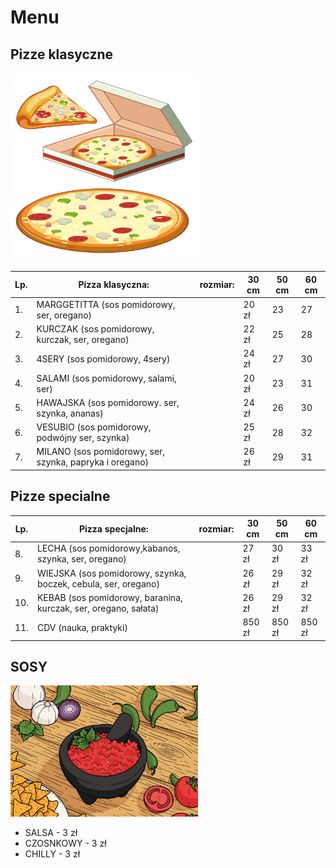# Menu

## Pizze klasyczne

<img src = "img/pizza6.jpg" width = 300>

|Lp. |Pizza klasyczna:                                             |rozmiar: | 30 cm | 50 cm | 60 cm |
|---|--------------------------------------------------------------|---------|-------|-------|-------|
|1. |MARGGETITTA (sos pomidorowy, ser, oregano)|                             |20 zł | 23 | 27 |
|2. |KURCZAK (sos pomidorowy, kurczak, ser, oregano)|                        |22 zł | 25 | 28 |
|3. |4SERY (sos pomidorowy, 4sery)|                                          |24 zł | 27 | 30 |
|4. |SALAMI (sos pomidorowy, salami, ser)|                                   |20 zł | 23 | 31 |
|5. |HAWAJSKA (sos pomidorowy. ser, szynka, ananas)|                         |24 zł | 26 | 30 |
|6. |VESUBIO (sos pomidorowy, podwójny ser, szynka)|                         |25 zł | 28 | 32 |
|7. |MILANO (sos pomidorowy, ser, szynka, papryka i oregano)|                |26 zł | 29 | 31 |

## Pizze specialne

|Lp. |Pizza specjalne:                                                        |rozmiar: | 30 cm | 50 cm | 60 cm |
|---|-------------------------------------------------------------------------|---------|-------|-------|-------|
|8. |LECHA (sos pomidorowy,kabanos, szynka, ser, oregano)|                               | 27 zł | 30 zł | 33 zł |
|9. |WIEJSKA (sos pomidorowy, szynka, boczek, cebula, ser, oregano)|                     | 26 zł | 29 zł | 32 zł |
|10. |KEBAB (sos pomidorowy, baranina, kurczak, ser, oregano, sałata)|                   | 26 zł | 29 zł | 32 zł |
|11. |CDV (nauka, praktyki)|                                                             | 850 zł | 850 zł | 850 zł |

## SOSY

<img src = "img/molcajete-vector-illustration.png" width = 300>

- SALSA - 3 zł
- CZOSNKOWY - 3 zł
- CHILLY - 3 zł
